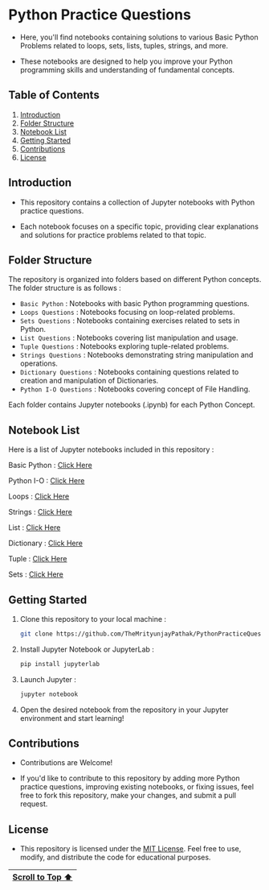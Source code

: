 # Python Practice Questions
  
- Here, you'll find notebooks containing solutions to various Basic Python Problems related to loops, sets, lists, tuples, strings, and more.

- These notebooks are designed to help you improve your Python programming skills and understanding of fundamental concepts.

## Table of Contents

1. [Introduction](#introduction)
2. [Folder Structure](#folder-structure)
3. [Notebook List](#notebook-list)
4. [Getting Started](#getting-started)
5. [Contributions](#contributions)
6. [License](#license)

## Introduction

- This repository contains a collection of Jupyter notebooks with Python practice questions.

- Each notebook focuses on a specific topic, providing clear explanations and solutions for practice problems related to that topic.

## Folder Structure

The repository is organized into folders based on different Python concepts. The folder structure is as follows :

- `Basic Python` : Notebooks with basic Python programming questions.
- `Loops Questions` : Notebooks focusing on loop-related problems.
- `Sets Questions` : Notebooks containing exercises related to sets in Python.
- `List Questions` : Notebooks covering list manipulation and usage.
- `Tuple Questions` : Notebooks exploring tuple-related problems.
- `Strings Questions` : Notebooks demonstrating string manipulation and operations.
- `Dictionary Questions` : Notebooks containing questions related to creation and manipulation of Dictionaries.
- `Python I-O Questions` : Notebooks covering concept of File Handling.

Each folder contains Jupyter notebooks (.ipynb) for each Python Concept.

## Notebook List

Here is a list of Jupyter notebooks included in this repository :

Basic Python : [Click Here](https://www.kaggle.com/code/themrityunjaypathak/25-basic-python-questions-with-solutions)
  
Python I-O : [Click Here](https://www.kaggle.com/code/themrityunjaypathak/25-python-i-o-questions-with-solutions)

Loops : [Click Here](https://www.kaggle.com/code/themrityunjaypathak/25-python-loop-questions-with-solutions)

Strings : [Click Here](https://www.kaggle.com/code/themrityunjaypathak/25-python-string-questions-with-solutions)

List : [Click Here](https://www.kaggle.com/code/themrityunjaypathak/25-python-list-questions-with-solutions)

Dictionary : [Click Here](https://www.kaggle.com/code/themrityunjaypathak/25-python-dictionary-questions-with-solutions)

Tuple : [Click Here](https://www.kaggle.com/code/themrityunjaypathak/25-python-tuple-questions-with-solutions)

Sets : [Click Here](https://www.kaggle.com/code/themrityunjaypathak/25-python-sets-questions-with-solutions)

## Getting Started

1. Clone this repository to your local machine :

   ```bash
   git clone https://github.com/TheMrityunjayPathak/PythonPracticeQuestions.git
   ```

2. Install Jupyter Notebook or JupyterLab :

   ```bash
   pip install jupyterlab
   ```

3. Launch Jupyter :

   ```bash
   jupyter notebook
   ```

4. Open the desired notebook from the repository in your Jupyter environment and start learning!

## Contributions

- Contributions are Welcome!

- If you'd like to contribute to this repository by adding more Python practice questions, improving existing notebooks, or fixing issues, feel free to fork this repository, make your changes, and submit a pull request.

## License

- This repository is licensed under the [MIT License](LICENSE). Feel free to use, modify, and distribute the code for educational purposes.

| [Scroll to Top ⬆️](#python-practice-questions) |
|:---:|

